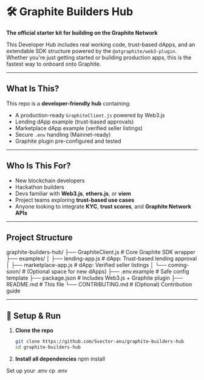 # 🛠️ Graphite Builders Hub

**The official starter kit for building on the Graphite Network**

This Developer Hub includes real working code, trust-based dApps, and an extendable SDK structure powered by the `@atgraphite/web3-plugin`. Whether you're just getting started or building production apps, this is the fastest way to onboard onto Graphite.

---

##  What Is This?

This repo is a **developer-friendly hub** containing:

- A production-ready `GraphiteClient.js` powered by Web3.js
-  Lending dApp example (trust-based approvals)
-  Marketplace dApp example (verified seller listings)
-  Secure `.env` handling (Mainnet-ready)
-  Graphite plugin pre-configured and tested

---

##  Who Is This For?

- New blockchain developers
- Hackathon builders
- Devs familiar with **Web3.js**, **ethers.js**, or **viem**
- Project teams exploring **trust-based use cases**
- Anyone looking to integrate **KYC**, **trust scores**, and **Graphite Network APIs**

---

##  Project Structure

graphite-builders-hub/
├── GraphiteClient.js # Core Graphite SDK wrapper
├── examples/
│ ├── lending-app.js # dApp: Trust-based lending approval
│ ├── marketplace-app.js # dApp: Verified seller listings
│ └── coming-soon/ # (Optional space for new dApps)
├── .env.example # Safe config template
├── package.json # Includes Web3.js + Graphite plugin
├── README.md # This file
└── CONTRIBUTING.md # (Optional) Contribution guide


---

## 🔧 Setup & Run

1. **Clone the repo**
   ```bash
   git clone https://github.com/Svector-anu/graphite-builders-hub
   cd graphite-builders-hub

2. **Install all dependencies**
npm install

Set up your .env
cp .env

